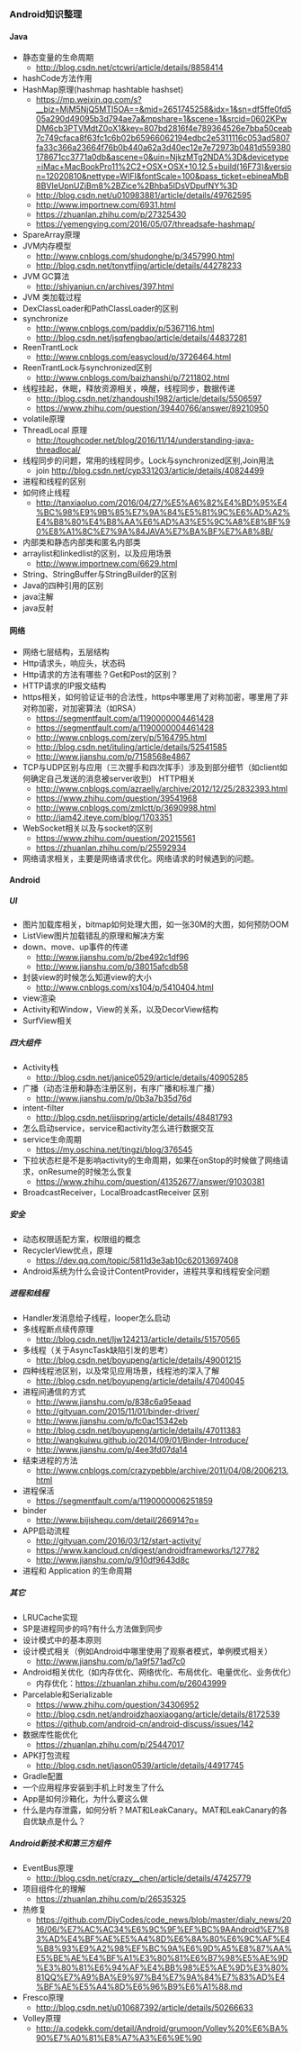 ### Android知识整理

#### Java
* 静态变量的生命周期
  * http://blog.csdn.net/ctcwri/article/details/8858414
* hashCode方法作用
* HashMap原理(hashmap hashtable hashset)
  * https://mp.weixin.qq.com/s?__biz=MjM5NjQ5MTI5OA==&mid=2651745258&idx=1&sn=df5ffe0fd505a290d49095b3d794ae7a&mpshare=1&scene=1&srcid=0602KPwDM6cb3PTVMdtZ0oX1&key=807bd2816f4e789364526e7bba50ceab7c749cfaca8f63fc1c6b02b65966062194edbc2e5311116c053ad5807fa33c366a23664f76b0b440a62a3d40ec12e7e72973b0481d559380178671cc3771a0db&ascene=0&uin=NjkzMTg2NDA%3D&devicetype=iMac+MacBookPro11%2C2+OSX+OSX+10.12.5+build(16F73)&version=12020810&nettype=WIFI&fontScale=100&pass_ticket=ebineaMbB8BVIeUpnUZjBm8%2BZice%2Bhba5IDsVDpufNY%3D
  * http://blog.csdn.net/u010983881/article/details/49762595
  * http://www.importnew.com/6931.html
  * https://zhuanlan.zhihu.com/p/27325430
  * https://yemengying.com/2016/05/07/threadsafe-hashmap/
* SpareArray原理
* JVM内存模型
  * http://www.cnblogs.com/shudonghe/p/3457990.html
  * http://blog.csdn.net/tonytfjing/article/details/44278233
* JVM GC算法
  * http://shiyanjun.cn/archives/397.html
* JVM 类加载过程
* DexClassLoader和PathClassLoader的区别
* synchronize
  * http://www.cnblogs.com/paddix/p/5367116.html
  * http://blog.csdn.net/jsqfengbao/article/details/44837281
* ReenTrantLock
  * http://www.cnblogs.com/easycloud/p/3726464.html
* ReenTrantLock与synchronized区别
  * http://www.cnblogs.com/baizhanshi/p/7211802.html
* 线程挂起，休眠，释放资源相关，唤醒，线程同步，数据传递
  * http://blog.csdn.net/zhandoushi1982/article/details/5506597
  * https://www.zhihu.com/question/39440766/answer/89210950
* volatile原理
* ThreadLocal 原理
  * http://toughcoder.net/blog/2016/11/14/understanding-java-threadlocal/
* 线程同步的问题，常用的线程同步。Lock与synchronized区别,Join用法
  * join http://blog.csdn.net/cyp331203/article/details/40824499
* 进程和线程的区别
* 如何终止线程
  * http://tanxiaoluo.com/2016/04/27/%E5%A6%82%E4%BD%95%E4%BC%98%E9%9B%85%E7%9A%84%E5%81%9C%E6%AD%A2%E4%B8%80%E4%B8%AA%E6%AD%A3%E5%9C%A8%E8%BF%90%E8%A1%8C%E7%9A%84JAVA%E7%BA%BF%E7%A8%8B/
* 内部类和静态内部类和匿名内部类
* arraylist和linkedlist的区别，以及应用场景
  * http://www.importnew.com/6629.html
* String、StringBuffer与StringBuilder的区别
* Java的四种引用的区别
* java注解
* java反射


#### 网络
* 网络七层结构，五层结构
* Http请求头，响应头，状态码
* Http请求的方法有哪些？Get和Post的区别？
* HTTP请求的IP报文结构
* https相关，如何验证证书的合法性，https中哪里用了对称加密，哪里用了非对称加密，对加密算法（如RSA）
  - https://segmentfault.com/a/1190000004461428
  - https://segmentfault.com/a/1190000004461428
  - http://www.cnblogs.com/zery/p/5164795.html
  - http://blog.csdn.net/ituling/article/details/52541585
  - http://www.jianshu.com/p/7158568e4867
* TCP与UDP区别与应用（三次握手和四次挥手）涉及到部分细节（如client如何确定自己发送的消息被server收到） HTTP相关
  * http://www.cnblogs.com/azraelly/archive/2012/12/25/2832393.html
  * https://www.zhihu.com/question/39541968
  * http://www.cnblogs.com/zmlctt/p/3690998.html
  * http://iam42.iteye.com/blog/1703351
* WebSocket相关以及与socket的区别
  * https://www.zhihu.com/question/20215561
  * https://zhuanlan.zhihu.com/p/25592934
* 网络请求相关，主要是网络请求优化。网络请求的时候遇到的问题。

#### Android
##### UI
* 图片加载库相关，bitmap如何处理大图，如一张30M的大图，如何预防OOM
* ListView图片加载错乱的原理和解决方案
* down、move、up事件的传递
  * http://www.jianshu.com/p/2be492c1df96
  * http://www.jianshu.com/p/38015afcdb58
* 封装view的时候怎么知道view的大小
  * http://www.cnblogs.com/xs104/p/5410404.html
* view渲染
* Activity和Window，View的关系，以及DecorView结构
* SurfView相关

##### 四大组件
* Activity栈
  * http://blog.csdn.net/janice0529/article/details/40905285
* 广播（动态注册和静态注册区别，有序广播和标准广播）
  * http://www.jianshu.com/p/0b3a7b35d76d
* intent-filter
  * http://blog.csdn.net/iispring/article/details/48481793
* 怎么启动service，service和activity怎么进行数据交互
* service生命周期
  * https://my.oschina.net/tingzi/blog/376545
* 下拉状态栏是不是影响activity的生命周期，如果在onStop的时候做了网络请求，onResume的时候怎么恢复
  * https://www.zhihu.com/question/41352677/answer/91030381
* BroadcastReceiver，LocalBroadcastReceiver 区别

##### 安全
* 动态权限适配方案，权限组的概念
* RecyclerView优点，原理
  * https://dev.qq.com/topic/5811d3e3ab10c62013697408
* Android系统为什么会设计ContentProvider，进程共享和线程安全问题

##### 进程和线程
* Handler发消息给子线程，looper怎么启动
* 多线程断点续传原理
  * http://blog.csdn.net/ljw124213/article/details/51570565
* 多线程（关于AsyncTask缺陷引发的思考）
  * http://blog.csdn.net/boyupeng/article/details/49001215
* 四种线程池区别，以及常见应用场景，线程池的深入了解
  * http://blog.csdn.net/boyupeng/article/details/47040045
* 进程间通信的方式
  * http://www.jianshu.com/p/838c6a95eaad
  * http://gityuan.com/2015/11/01/binder-driver/
  * http://www.jianshu.com/p/fc0ac15342eb
  * http://blog.csdn.net/boyupeng/article/details/47011383
  * http://wangkuiwu.github.io/2014/09/01/Binder-Introduce/
  * http://www.jianshu.com/p/4ee3fd07da14
* 结束进程的方法
  * http://www.cnblogs.com/crazypebble/archive/2011/04/08/2006213.html
* 进程保活
  - https://segmentfault.com/a/1190000006251859
* binder
  * http://www.bijishequ.com/detail/266914?p=
* APP启动流程
  * http://gityuan.com/2016/03/12/start-activity/
  * https://www.kancloud.cn/digest/androidframeworks/127782
  * http://www.jianshu.com/p/910df9643d8c
* 进程和 Application 的生命周期

##### 其它
* LRUCache实现
* SP是进程同步的吗?有什么方法做到同步
* 设计模式中的基本原则
* 设计模式相关（例如Android中哪里使用了观察者模式，单例模式相关）
  * http://www.jianshu.com/p/1a9f571ad7c0
* Android相关优化（如内存优化、网络优化、布局优化、电量优化、业务优化）
  * 内存优化：https://zhuanlan.zhihu.com/p/26043999
* Parcelable和Serializable
  * https://www.zhihu.com/question/34306952
  * http://blog.csdn.net/androidzhaoxiaogang/article/details/8172539
  * https://github.com/android-cn/android-discuss/issues/142
* 数据库性能优化
  * https://zhuanlan.zhihu.com/p/25447017
* APK打包流程
  * http://blog.csdn.net/jason0539/article/details/44917745
* Gradle配置
* 一个应用程序安装到手机上时发生了什么
* App是如何沙箱化，为什么要这么做
* 什么是内存泄露，如何分析？MAT和LeakCanary。MAT和LeakCanary的各自优缺点是什么？

##### Android新技术和第三方组件
* EventBus原理
  * http://blog.csdn.net/crazy__chen/article/details/47425779
* 项目组件化的理解
  * https://zhuanlan.zhihu.com/p/26535325
* 热修复
  * https://github.com/DiyCodes/code_news/blob/master/dialy_news/2016/06/%E7%AC%AC34%E6%9C%9F%EF%BC%9AAndroid%E7%83%AD%E4%BF%AE%E5%A4%8D%E6%8A%80%E6%9C%AF%E4%B8%93%E9%A2%98%EF%BC%9A%E6%9D%A5%E8%87%AA%E5%BE%AE%E4%BF%A1%E3%80%81%E6%B7%98%E5%AE%9D%E3%80%81%E6%94%AF%E4%BB%98%E5%AE%9D%E3%80%81QQ%E7%A9%BA%E9%97%B4%E7%9A%84%E7%83%AD%E4%BF%AE%E5%A4%8D%E6%96%B9%E6%A1%88.md
* Fresco原理
  * http://blog.csdn.net/u010687392/article/details/50266633
* Volley原理
  * http://a.codekk.com/detail/Android/grumoon/Volley%20%E6%BA%90%E7%A0%81%E8%A7%A3%E6%9E%90
